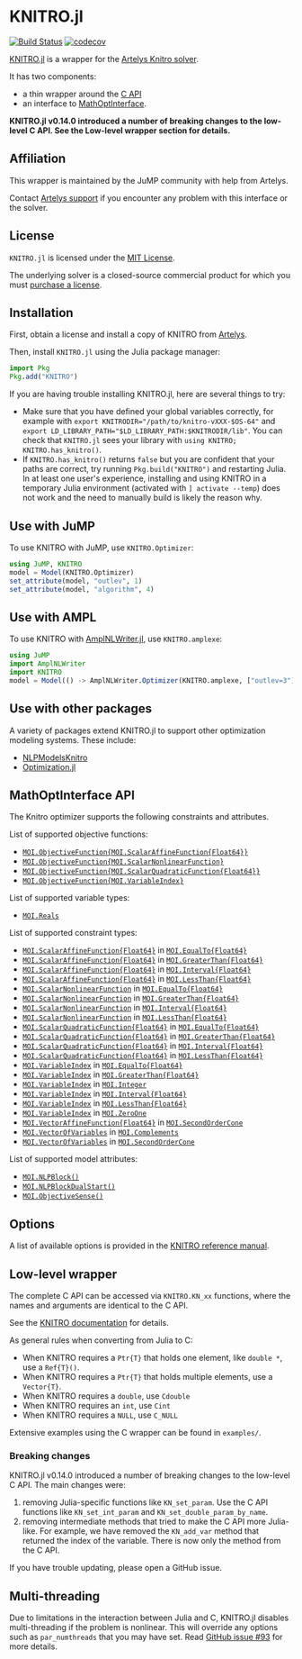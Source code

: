 # KNITRO.jl

[![Build Status](https://github.com/jump-dev/KNITRO.jl/workflows/CI/badge.svg?branch=master)](https://github.com/jump-dev/KNITRO.jl/actions?query=workflow%3ACI)
[![codecov](https://codecov.io/gh/jump-dev/KNITRO.jl/branch/master/graph/badge.svg)](https://codecov.io/gh/jump-dev/KNITRO.jl)

[KNITRO.jl](https://github.com/jump-dev/KNITRO.jl) is a wrapper for the
[Artelys Knitro solver](https://www.artelys.com/knitro).

It has two components:

 - a thin wrapper around the [C API](https://www.artelys.com/tools/knitro_doc/3_referenceManual/callableLibraryAPI.html)
 - an interface to [MathOptInterface](https://github.com/jump-dev/MathOptInterface.jl).

**KNITRO.jl v0.14.0 introduced a number of breaking changes to the low-level C
API. See the Low-level wrapper section for details.**

## Affiliation

This wrapper is maintained by the JuMP community with help from Artelys.

Contact [Artelys support](mailto:support-knitro@artelys.com) if you encounter
any problem with this interface or the solver.

## License

`KNITRO.jl` is licensed under the [MIT License](https://github.com/jump-dev/KNITRO.jl/blob/master/LICENSE.md).

The underlying solver is a closed-source commercial product for which you must
[purchase a license](https://www.artelys.com/knitro).

## Installation

First, obtain a license and install a copy of KNITRO from
[Artelys](https://www.artelys.com/knitro).

Then, install `KNITRO.jl` using the Julia package manager:
```julia
import Pkg
Pkg.add("KNITRO")
```

If you are having trouble installing KNITRO.jl, here are several things to try:

- Make sure that you have defined your global variables correctly, for example
  with `export KNITRODIR="/path/to/knitro-vXXX-$OS-64"` and `export
  LD_LIBRARY_PATH="$LD_LIBRARY_PATH:$KNITRODIR/lib"`. You can check that
  `KNITRO.jl` sees your library with `using KNITRO; KNITRO.has_knitro()`.
- If `KNITRO.has_knitro()` returns `false` but you are confident that your paths
  are correct, try running `Pkg.build("KNITRO")` and restarting Julia. In at
  least one user's experience, installing and using KNITRO in a temporary Julia
  environment (activated with `] activate --temp`) does not work and the need to
  manually build is likely the reason why.

## Use with JuMP

To use KNITRO with JuMP, use `KNITRO.Optimizer`:

```julia
using JuMP, KNITRO
model = Model(KNITRO.Optimizer)
set_attribute(model, "outlev", 1)
set_attribute(model, "algorithm", 4)
```

## Use with AMPL

To use KNITRO with [AmplNLWriter.jl](https://github.com/jump-dev/AmplNLWriter.jl),
use `KNITRO.amplexe`:

```julia
using JuMP
import AmplNLWriter
import KNITRO
model = Model(() -> AmplNLWriter.Optimizer(KNITRO.amplexe, ["outlev=3"]))
```

## Use with other packages

A variety of packages extend KNITRO.jl to support other optimization modeling
systems. These include:

 * [NLPModelsKnitro](https://github.com/JuliaSmoothOptimizers/NLPModelsKnitro.jl)
 * [Optimization.jl](http://optimization.sciml.ai/stable/)

## MathOptInterface API

The Knitro optimizer supports the following constraints and attributes.

List of supported objective functions:

 * [`MOI.ObjectiveFunction{MOI.ScalarAffineFunction{Float64}}`](@ref)
 * [`MOI.ObjectiveFunction{MOI.ScalarNonlinearFunction}`](@ref)
 * [`MOI.ObjectiveFunction{MOI.ScalarQuadraticFunction{Float64}}`](@ref)
 * [`MOI.ObjectiveFunction{MOI.VariableIndex}`](@ref)

List of supported variable types:

 * [`MOI.Reals`](@ref)

List of supported constraint types:

 * [`MOI.ScalarAffineFunction{Float64}`](@ref) in [`MOI.EqualTo{Float64}`](@ref)
 * [`MOI.ScalarAffineFunction{Float64}`](@ref) in [`MOI.GreaterThan{Float64}`](@ref)
 * [`MOI.ScalarAffineFunction{Float64}`](@ref) in [`MOI.Interval{Float64}`](@ref)
 * [`MOI.ScalarAffineFunction{Float64}`](@ref) in [`MOI.LessThan{Float64}`](@ref)
 * [`MOI.ScalarNonlinearFunction`](@ref) in [`MOI.EqualTo{Float64}`](@ref)
 * [`MOI.ScalarNonlinearFunction`](@ref) in [`MOI.GreaterThan{Float64}`](@ref)
 * [`MOI.ScalarNonlinearFunction`](@ref) in [`MOI.Interval{Float64}`](@ref)
 * [`MOI.ScalarNonlinearFunction`](@ref) in [`MOI.LessThan{Float64}`](@ref)
 * [`MOI.ScalarQuadraticFunction{Float64}`](@ref) in [`MOI.EqualTo{Float64}`](@ref)
 * [`MOI.ScalarQuadraticFunction{Float64}`](@ref) in [`MOI.GreaterThan{Float64}`](@ref)
 * [`MOI.ScalarQuadraticFunction{Float64}`](@ref) in [`MOI.Interval{Float64}`](@ref)
 * [`MOI.ScalarQuadraticFunction{Float64}`](@ref) in [`MOI.LessThan{Float64}`](@ref)
 * [`MOI.VariableIndex`](@ref) in [`MOI.EqualTo{Float64}`](@ref)
 * [`MOI.VariableIndex`](@ref) in [`MOI.GreaterThan{Float64}`](@ref)
 * [`MOI.VariableIndex`](@ref) in [`MOI.Integer`](@ref)
 * [`MOI.VariableIndex`](@ref) in [`MOI.Interval{Float64}`](@ref)
 * [`MOI.VariableIndex`](@ref) in [`MOI.LessThan{Float64}`](@ref)
 * [`MOI.VariableIndex`](@ref) in [`MOI.ZeroOne`](@ref)
 * [`MOI.VectorAffineFunction{Float64}`](@ref) in [`MOI.SecondOrderCone`](@ref)
 * [`MOI.VectorOfVariables`](@ref) in [`MOI.Complements`](@ref)
 * [`MOI.VectorOfVariables`](@ref) in [`MOI.SecondOrderCone`](@ref)

List of supported model attributes:

 * [`MOI.NLPBlock()`](@ref)
 * [`MOI.NLPBlockDualStart()`](@ref)
 * [`MOI.ObjectiveSense()`](@ref)

## Options

A list of available options is provided in the
[KNITRO reference manual](https://www.artelys.com/docs/knitro/3_referenceManual/userOptions.html).

## Low-level wrapper

The complete C API can be accessed via `KNITRO.KN_xx` functions, where the names
and arguments are identical to the C API.

See the [KNITRO documentation](https://www.artelys.com/app/docs/knitro/)
for details.

As general rules when converting from Julia to C:

 * When KNITRO requires a `Ptr{T}` that holds one element, like `double *`,
   use a `Ref{T}()`.
 * When KNITRO requires a `Ptr{T}` that holds multiple elements, use
   a `Vector{T}`.
 * When KNITRO requires a `double`, use `Cdouble`
 * When KNITRO requires an `int`, use `Cint`
 * When KNITRO requires a `NULL`, use `C_NULL`

Extensive examples using the C wrapper can be found in `examples/`.

### Breaking changes

KNITRO.jl v0.14.0 introduced a number of breaking changes to the low-level C
API. The main changes were:

1) removing Julia-specific functions like `KN_set_param`. Use the C API functions
   like `KN_set_int_param` and `KN_set_double_param_by_name`.
2) removing intermediate methods that tried to make the C API more Julia-like.
   For example, we have removed the `KN_add_var` method that returned the index of
   the variable. There is now only the method from the C API.

If you have trouble updating, please open a GitHub issue.

## Multi-threading

Due to limitations in the interaction between Julia and C, KNITRO.jl disables
multi-threading if the problem is nonlinear. This will override any options such
as `par_numthreads` that you may have set. Read [GitHub issue #93](https://github.com/jump-dev/KNITRO.jl/issues/93)
for more details.
